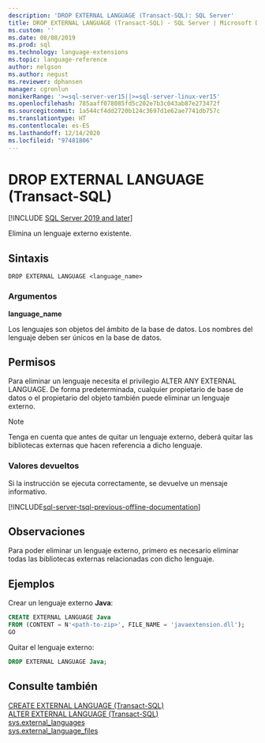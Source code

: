 ```yaml
---
description: 'DROP EXTERNAL LANGUAGE (Transact-SQL): SQL Server'
title: DROP EXTERNAL LANGUAGE (Transact-SQL) - SQL Server | Microsoft Docs
ms.custom: ''
ms.date: 08/08/2019
ms.prod: sql
ms.technology: language-extensions
ms.topic: language-reference
author: nelgson
ms.author: negust
ms.reviewer: dphansen
manager: cgronlun
monikerRange: '>=sql-server-ver15||>=sql-server-linux-ver15'
ms.openlocfilehash: 785aaff078085fd5c202e7b3c043ab87e273472f
ms.sourcegitcommit: 1a544cf4dd2720b124c3697d1e62ae7741db757c
ms.translationtype: HT
ms.contentlocale: es-ES
ms.lasthandoff: 12/14/2020
ms.locfileid: "97481806"
---
```

# <a name="drop-external-language-transact-sql"></a>DROP EXTERNAL LANGUAGE (Transact-SQL)  
[!INCLUDE [SQL Server 2019 and later](../../includes/applies-to-version/sqlserver2019.md)]

Elimina un lenguaje externo existente.

## <a name="syntax"></a>Sintaxis

```syntaxsql
DROP EXTERNAL LANGUAGE <language_name>
```

### <a name="arguments"></a>Argumentos

**language_name**

Los lenguajes son objetos del ámbito de la base de datos. Los nombres del lenguaje deben ser únicos en la base de datos.

## <a name="permissions"></a>Permisos

Para eliminar un lenguaje necesita el privilegio ALTER ANY EXTERNAL LANGUAGE. De forma predeterminada, cualquier propietario de base de datos o el propietario del objeto también puede eliminar un lenguaje externo.

> [!NOTE]
> Tenga en cuenta que antes de quitar un lenguaje externo, deberá quitar las bibliotecas externas que hacen referencia a dicho lenguaje.

### <a name="return-values"></a>Valores devueltos

Si la instrucción se ejecuta correctamente, se devuelve un mensaje informativo.

[!INCLUDE[sql-server-tsql-previous-offline-documentation](../../includes/sql-server-tsql-previous-offline-documentation.md)]

## <a name="remarks"></a>Observaciones

Para poder eliminar un lenguaje externo, primero es necesario eliminar todas las bibliotecas externas relacionadas con dicho lenguaje.

## <a name="examples"></a>Ejemplos

Crear un lenguaje externo **Java**:

```sql
CREATE EXTERNAL LANGUAGE Java 
FROM (CONTENT = N'<path-to-zip>', FILE_NAME = 'javaextension.dll');
GO
```

Quitar el lenguaje externo:

```sql
DROP EXTERNAL LANGUAGE Java;
```

## <a name="see-also"></a>Consulte también

[CREATE EXTERNAL LANGUAGE (Transact-SQL)](create-external-language-transact-sql.md)  
[ALTER EXTERNAL LANGUAGE (Transact-SQL)](alter-external-language-transact-sql.md)  
[sys.external_languages](../../relational-databases/system-catalog-views/sys-external-languages-transact-sql.md)  
[sys.external_language_files](../../relational-databases/system-catalog-views/sys-external-language-files-transact-sql.md)  
